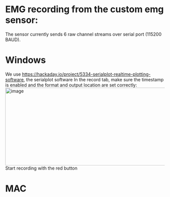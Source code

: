 # EMG recording from the custom emg sensor:
The sensor currently sends 6 raw channel streams over serial port (115200 BAUD).

# Windows
We use https://hackaday.io/project/5334-serialplot-realtime-plotting-software, the serialplot software
In the record tab, make sure the timestamp is enabled and the format and output location are set correctly:
<img width="607" height="245" alt="image" src="https://github.com/user-attachments/assets/aa802243-4bde-475e-b61c-a48c7f642c9e" />
Start recording with the red button


# MAC
